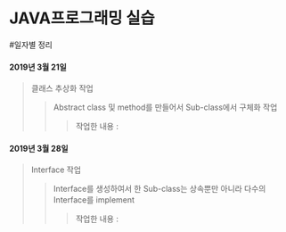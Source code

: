 **JAVA프로그래밍 실습**
=================

#일자별 정리
#### 2019년 3월 21일
> 클래스 추상화 작업
>> Abstract class 및 method를 만들어서 Sub-class에서 구체화 작업
>>> 작업한 내용 : 

#### 2019년 3월 28일
> Interface 작업
>> Interface를 생성하여서 한 Sub-class는 상속뿐만 아니라 다수의 Interface를 implement
>>> 작업한 내용 : 